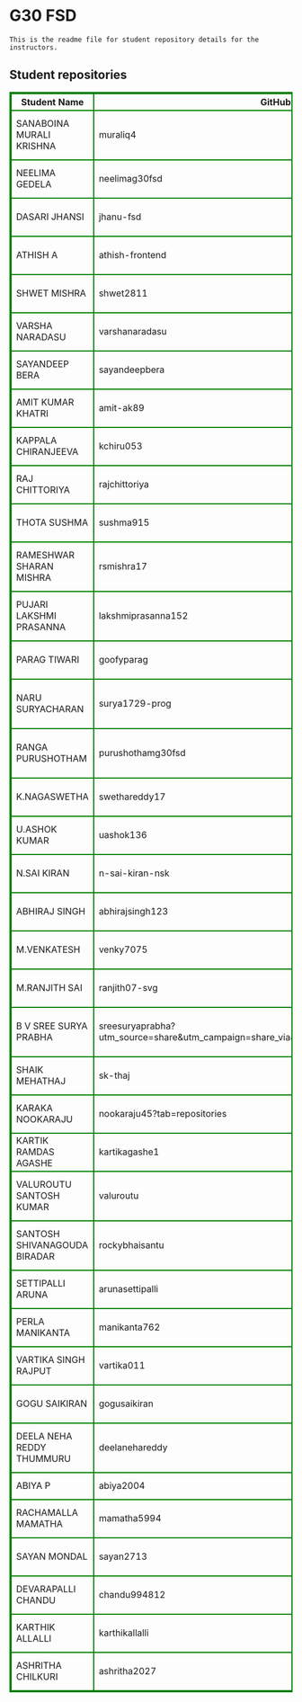 # G30 FSD
    This is the readme file for student repository details for the instructors.
## Student repositories 
<table style="border : 2px solid green; width:100%;">
<tr >
<th style="border : 2px solid green;">Student Name</th>
<th style="border : 2px solid green;">GitHub Username</th>
<th style="border : 2px solid green;">Repository link</th>
</tr>
<tr style="border : 2px solid green;">
<td style="border : 2px solid green;">SANABOINA MURALI KRISHNA</td> 

<td style="border : 2px solid green;">muraliq4</td> 

<td style="border : 2px solid green;">https://github.com/sure-trust/SANABOINA-MURALI-KRISHNA-g30-fsd</td> 
</tr>

<tr style="border : 2px solid green;">
<td style="border : 2px solid green;">NEELIMA GEDELA</td> 

<td style="border : 2px solid green;">neelimag30fsd</td> 

<td style="border : 2px solid green;">https://github.com/sure-trust/NEELIMA-GEDELA-g30-fsd</td> 
</tr>

<tr style="border : 2px solid green;">
<td style="border : 2px solid green;">DASARI JHANSI</td> 

<td style="border : 2px solid green;">jhanu-fsd</td> 

<td style="border : 2px solid green;">https://github.com/sure-trust/DASARI-JHANSI-g30-fsd</td> 
</tr>

<tr style="border : 2px solid green;">
<td style="border : 2px solid green;">ATHISH A</td> 

<td style="border : 2px solid green;">athish-frontend</td> 

<td style="border : 2px solid green;">https://github.com/sure-trust/ATHISH-A-g30-fsd</td> 
</tr>

<tr style="border : 2px solid green;">
<td style="border : 2px solid green;">SHWET MISHRA</td> 

<td style="border : 2px solid green;">shwet2811</td> 

<td style="border : 2px solid green;">https://github.com/sure-trust/SHWET-MISHRA-g30-fsd</td> 
</tr>

<tr style="border : 2px solid green;">
<td style="border : 2px solid green;">VARSHA NARADASU</td> 

<td style="border : 2px solid green;">varshanaradasu</td> 

<td style="border : 2px solid green;">https://github.com/sure-trust/VARSHA-NARADASU-g30-fsd</td> 
</tr>

<tr style="border : 2px solid green;">
<td style="border : 2px solid green;">SAYANDEEP BERA</td> 

<td style="border : 2px solid green;">sayandeepbera</td> 

<td style="border : 2px solid green;">https://github.com/sure-trust/SAYANDEEP-BERA-g30-fsd</td> 
</tr>

<tr style="border : 2px solid green;">
<td style="border : 2px solid green;">AMIT KUMAR KHATRI</td> 

<td style="border : 2px solid green;">amit-ak89</td> 

<td style="border : 2px solid green;">https://github.com/sure-trust/AMIT-KUMAR-KHATRI-g30-fsd</td> 
</tr>

<tr style="border : 2px solid green;">
<td style="border : 2px solid green;">KAPPALA CHIRANJEEVA</td> 

<td style="border : 2px solid green;">kchiru053</td> 

<td style="border : 2px solid green;">https://github.com/sure-trust/KAPPALA-CHIRANJEEVA-g30-fsd</td> 
</tr>

<tr style="border : 2px solid green;">
<td style="border : 2px solid green;">RAJ CHITTORIYA</td> 

<td style="border : 2px solid green;">rajchittoriya</td> 

<td style="border : 2px solid green;">https://github.com/sure-trust/RAJ-CHITTORIYA-g30-fsd</td> 
</tr>

<tr style="border : 2px solid green;">
<td style="border : 2px solid green;">THOTA SUSHMA</td> 

<td style="border : 2px solid green;">sushma915</td> 

<td style="border : 2px solid green;">https://github.com/sure-trust/THOTA-SUSHMA-g30-fsd</td> 
</tr>

<tr style="border : 2px solid green;">
<td style="border : 2px solid green;">RAMESHWAR SHARAN MISHRA</td> 

<td style="border : 2px solid green;">rsmishra17</td> 

<td style="border : 2px solid green;">https://github.com/sure-trust/RAMESHWAR-SHARAN-MISHRA-g30-fsd</td> 
</tr>

<tr style="border : 2px solid green;">
<td style="border : 2px solid green;">PUJARI LAKSHMI PRASANNA</td> 

<td style="border : 2px solid green;">lakshmiprasanna152</td> 

<td style="border : 2px solid green;">https://github.com/sure-trust/PUJARI-LAKSHMI-PRASANNA-g30-fsd</td> 
</tr>

<tr style="border : 2px solid green;">
<td style="border : 2px solid green;">PARAG TIWARI</td> 

<td style="border : 2px solid green;">goofyparag</td> 

<td style="border : 2px solid green;">https://github.com/sure-trust/PARAG-TIWARI-g30-fsd</td> 
</tr>

<tr style="border : 2px solid green;">
<td style="border : 2px solid green;">NARU SURYACHARAN</td> 

<td style="border : 2px solid green;">surya1729-prog</td> 

<td style="border : 2px solid green;">https://github.com/sure-trust/NARU-SURYACHARAN-g30-fsd</td> 
</tr>

<tr style="border : 2px solid green;">
<td style="border : 2px solid green;">RANGA PURUSHOTHAM</td> 

<td style="border : 2px solid green;">purushothamg30fsd</td> 

<td style="border : 2px solid green;">https://github.com/sure-trust/RANGA-PURUSHOTHAM-g30-fsd</td> 
</tr>

<tr style="border : 2px solid green;">
<td style="border : 2px solid green;">K.NAGASWETHA</td> 

<td style="border : 2px solid green;">swethareddy17</td> 

<td style="border : 2px solid green;">https://github.com/sure-trust/K.NAGASWETHA-g30-fsd</td> 
</tr>

<tr style="border : 2px solid green;">
<td style="border : 2px solid green;">U.ASHOK KUMAR</td> 

<td style="border : 2px solid green;">uashok136</td> 

<td style="border : 2px solid green;">https://github.com/sure-trust/U.ASHOK-KUMAR-g30-fsd</td> 
</tr>

<tr style="border : 2px solid green;">
<td style="border : 2px solid green;">N.SAI KIRAN</td> 

<td style="border : 2px solid green;">n-sai-kiran-nsk</td> 

<td style="border : 2px solid green;">https://github.com/sure-trust/N.SAI-KIRAN-g30-fsd</td> 
</tr>

<tr style="border : 2px solid green;">
<td style="border : 2px solid green;">ABHIRAJ SINGH</td> 

<td style="border : 2px solid green;">abhirajsingh123</td> 

<td style="border : 2px solid green;">https://github.com/sure-trust/ABHIRAJ-SINGH-g30-fsd</td> 
</tr>

<tr style="border : 2px solid green;">
<td style="border : 2px solid green;">M.VENKATESH</td> 

<td style="border : 2px solid green;">venky7075</td> 

<td style="border : 2px solid green;">https://github.com/sure-trust/M.VENKATESH-g30-fsd</td> 
</tr>

<tr style="border : 2px solid green;">
<td style="border : 2px solid green;">M.RANJITH SAI</td> 

<td style="border : 2px solid green;">ranjith07-svg</td> 

<td style="border : 2px solid green;">https://github.com/sure-trust/M.RANJITH-SAI-g30-fsd</td> 
</tr>

<tr style="border : 2px solid green;">
<td style="border : 2px solid green;">B V SREE SURYA PRABHA</td> 

<td style="border : 2px solid green;">sreesuryaprabha?utm_source=share&utm_campaign=share_via&utm_content=profile&utm_medium=android_app</td> 

<td style="border : 2px solid green;">https://github.com/sure-trust/B-V-SREE-SURYA-PRABHA-g30-fsd</td> 
</tr>

<tr style="border : 2px solid green;">
<td style="border : 2px solid green;">SHAIK MEHATHAJ</td> 

<td style="border : 2px solid green;">sk-thaj</td> 

<td style="border : 2px solid green;">https://github.com/sure-trust/SHAIK-MEHATHAJ-g30-fsd</td> 
</tr>

<tr style="border : 2px solid green;">
<td style="border : 2px solid green;">KARAKA NOOKARAJU</td> 

<td style="border : 2px solid green;">nookaraju45?tab=repositories</td> 

<td style="border : 2px solid green;">https://github.com/sure-trust/KARAKA-NOOKARAJU-g30-fsd</td> 
</tr>

<tr style="border : 2px solid green;">
<td style="border : 2px solid green;">KARTIK RAMDAS AGASHE</td> 

<td style="border : 2px solid green;">kartikagashe1</td> 

<td style="border : 2px solid green;">https://github.com/sure-trust/KARTIK-RAMDAS-AGASHE-g30-fsd</td> 
</tr>

<tr style="border : 2px solid green;">
<td style="border : 2px solid green;">VALUROUTU SANTOSH KUMAR</td> 

<td style="border : 2px solid green;">valuroutu</td> 

<td style="border : 2px solid green;">https://github.com/sure-trust/VALUROUTU-SANTOSH-KUMAR-g30-fsd</td> 
</tr>

<tr style="border : 2px solid green;">
<td style="border : 2px solid green;">SANTOSH SHIVANAGOUDA BIRADAR</td> 

<td style="border : 2px solid green;">rockybhaisantu</td> 

<td style="border : 2px solid green;">https://github.com/sure-trust/SANTOSH-SHIVANAGOUDA-BIRADAR-g30-fsd</td> 
</tr>

<tr style="border : 2px solid green;">
<td style="border : 2px solid green;">SETTIPALLI ARUNA</td> 

<td style="border : 2px solid green;">arunasettipalli</td> 

<td style="border : 2px solid green;">https://github.com/sure-trust/SETTIPALLI-ARUNA-g30-fsd</td> 
</tr>

<tr style="border : 2px solid green;">
<td style="border : 2px solid green;">PERLA MANIKANTA</td> 

<td style="border : 2px solid green;">manikanta762</td> 

<td style="border : 2px solid green;">https://github.com/sure-trust/PERLA-MANIKANTA-g30-fsd</td> 
</tr>

<tr style="border : 2px solid green;">
<td style="border : 2px solid green;">VARTIKA SINGH RAJPUT</td> 

<td style="border : 2px solid green;">vartika011</td> 

<td style="border : 2px solid green;">https://github.com/sure-trust/VARTIKA-SINGH-RAJPUT-g30-fsd</td> 
</tr>

<tr style="border : 2px solid green;">
<td style="border : 2px solid green;">GOGU SAIKIRAN</td> 

<td style="border : 2px solid green;">gogusaikiran</td> 

<td style="border : 2px solid green;">https://github.com/sure-trust/GOGU-SAIKIRAN-g30-fsd</td> 
</tr>

<tr style="border : 2px solid green;">
<td style="border : 2px solid green;">DEELA NEHA REDDY THUMMURU</td> 

<td style="border : 2px solid green;">deelanehareddy</td> 

<td style="border : 2px solid green;">https://github.com/sure-trust/DEELA-NEHA-REDDY-THUMMURU-g30-fsd</td> 
</tr>

<tr style="border : 2px solid green;">
<td style="border : 2px solid green;">ABIYA P</td> 

<td style="border : 2px solid green;">abiya2004</td> 

<td style="border : 2px solid green;">https://github.com/sure-trust/ABIYA-P-g30-fsd</td> 
</tr>

<tr style="border : 2px solid green;">
<td style="border : 2px solid green;">RACHAMALLA MAMATHA</td> 

<td style="border : 2px solid green;">mamatha5994</td> 

<td style="border : 2px solid green;">https://github.com/sure-trust/RACHAMALLA-MAMATHA-g30-fsd</td> 
</tr>

<tr style="border : 2px solid green;">
<td style="border : 2px solid green;">SAYAN MONDAL</td> 

<td style="border : 2px solid green;">sayan2713</td> 

<td style="border : 2px solid green;">https://github.com/sure-trust/SAYAN-MONDAL-g30-fsd</td> 
</tr>

<tr style="border : 2px solid green;">
<td style="border : 2px solid green;">DEVARAPALLI CHANDU</td> 

<td style="border : 2px solid green;">chandu994812</td> 

<td style="border : 2px solid green;">https://github.com/sure-trust/DEVARAPALLI-CHANDU-g30-fsd</td> 
</tr>

<tr style="border : 2px solid green;">
<td style="border : 2px solid green;">KARTHIK ALLALLI</td> 

<td style="border : 2px solid green;">karthikallalli</td> 

<td style="border : 2px solid green;">https://github.com/sure-trust/KARTHIK-ALLALLI-g30-fsd</td> 
</tr>

<tr style="border : 2px solid green;">
<td style="border : 2px solid green;">ASHRITHA CHILKURI</td> 

<td style="border : 2px solid green;">ashritha2027</td> 

<td style="border : 2px solid green;">https://github.com/sure-trust/ASHRITHA-CHILKURI-g30-fsd</td> 
</tr>

